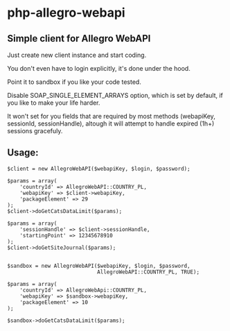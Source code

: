 # php-allegro-webapi #

## Simple client for Allegro WebAPI ##
Just create new client instance and start coding.

You don't even have to login explicitly, it's done under the hood.

Point it to sandbox if you like your code tested.

Disable SOAP_SINGLE_ELEMENT_ARRAYS option, which is set by default, if you like to make your life harder.

It won't set for you fields that are required by most methods (webapiKey, sessionId, sessionHandle), altough it will attempt to handle expired (1h+) sessions gracefuly.
 
## Usage: ##
```
$client = new AllegroWebAPI($webapiKey, $login, $password);

$params = array(
    'countryId' => AllegroWebAPI::COUNTRY_PL,
    'webapiKey' => $client->webapiKey,
    'packageElement' => 29
);
$client->doGetCatsDataLimit($params);

$params = array(
    'sessionHandle' => $client->sessionHandle,
    'startingPoint' => 12345678910
);
$client->doGetSiteJournal($params);


$sandbox = new AllegroWebAPI($webapiKey, $login, $password,
                             AllegroWebAPI::COUNTRY_PL, TRUE);
                             
$params = array(
    'countryId' => AllegroWebApi::COUNTRY_PL,
    'webapiKey' => $sandbox->webapiKey,
    'packageElement' => 10
);

$sandbox->doGetCatsDataLimit($params);  
```
